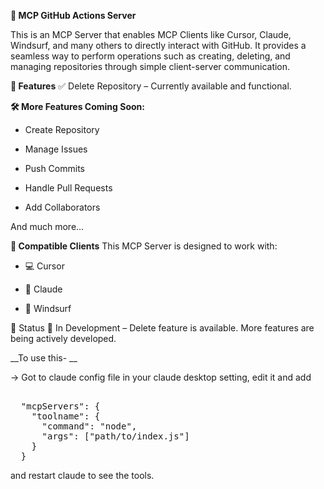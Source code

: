 __🧠 MCP GitHub Actions Server__

This is an MCP Server that enables MCP Clients like Cursor, Claude, Windsurf, and many others to directly interact with GitHub. It provides a seamless way to perform operations such as creating, deleting, and managing repositories through simple client-server communication.

__🚀 Features__
✅ Delete Repository – Currently available and functional.

__🛠️ More Features Coming Soon:__

- Create Repository

- Manage Issues

- Push Commits

- Handle Pull Requests

- Add Collaborators

And much more...

__🧩 Compatible Clients__
This MCP Server is designed to work with:

- 💻 Cursor

- 🤖 Claude

- 🌊 Windsurf


📌 Status
🧪 In Development – Delete feature is available. More features are being actively developed.

__To use this- __

-> Got to claude config file in your claude desktop setting, edit it and add
<pre> 
  "mcpServers": {
    "toolname": {
      "command": "node",
      "args": ["path/to/index.js"]
    }
  }
</pre>

and restart claude to see the tools.

